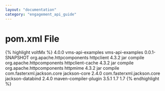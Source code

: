 ```yaml
---
layout: "documentation"
category: "engagement_api_guide"
---
```

                          


pom.xml File
============

{% highlight voltMx %}
<project xmlns="http://maven.apache.org/POM/4.0.0" xmlns:xsi="http://www.w3.org/2001/XMLSchema-instance" xsi:schemaLocation="http://maven.apache.org/POM/4.0.0 http://maven.apache.org/xsd/maven-4.0.0.xsd">
  <modelVersion>4.0.0</modelVersion>
  <groupId>vms-api-examples</groupId>
  <artifactId>vms-api-examples</artifactId>
  <version>0.0.1-SNAPSHOT</version>
  <dependencies>
		<dependency>
			<groupId>org.apache.httpcomponents</groupId>
			<artifactId>httpclient</artifactId>
			<version>4.3.2</version>
			<type>jar</type>
			<scope>compile</scope>
		</dependency>
		<dependency>
			<groupId>org.apache.httpcomponents</groupId>
			<artifactId>httpclient-cache</artifactId>
			<version>4.3.2</version>
			<type>jar</type>
			<scope>compile</scope>
		</dependency>
		<dependency>
			<groupId>org.apache.httpcomponents</groupId>
			<artifactId>httpmime</artifactId>
			<version>4.3.2</version>
			<type>jar</type>
			<scope>compile</scope>
		</dependency>
		<dependency>
			<groupId>com.fasterxml.jackson.core</groupId>
			<artifactId>jackson-core</artifactId>
			<version>2.4.0</version>
		</dependency>
		<dependency>
			<groupId>com.fasterxml.jackson.core</groupId>
			<artifactId>jackson-databind</artifactId>
			<version>2.4.0</version>
		</dependency>
	</dependencies>
  <build>
    <plugins>
      <plugin>
        <artifactId>maven-compiler-plugin</artifactId>
        <version>3.5.1</version>
        <configuration>
          <source>1.7</source>
          <target>1.7</target>
        </configuration>
      </plugin>
    </plugins>
  </build>
</project>
{% endhighlight %}
